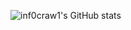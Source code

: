 ![inf0craw1's GitHub stats](https://github-readme-stats.vercel.app/api?username=inf0craw1&show_icons=true&theme=dark)
